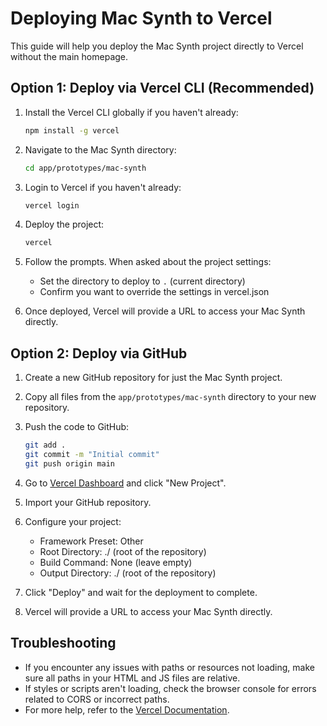 # Deploying Mac Synth to Vercel

This guide will help you deploy the Mac Synth project directly to Vercel without the main homepage.

## Option 1: Deploy via Vercel CLI (Recommended)

1. Install the Vercel CLI globally if you haven't already:
   ```bash
   npm install -g vercel
   ```

2. Navigate to the Mac Synth directory:
   ```bash
   cd app/prototypes/mac-synth
   ```

3. Login to Vercel if you haven't already:
   ```bash
   vercel login
   ```

4. Deploy the project:
   ```bash
   vercel
   ```

5. Follow the prompts. When asked about the project settings:
   - Set the directory to deploy to `.` (current directory)
   - Confirm you want to override the settings in vercel.json

6. Once deployed, Vercel will provide a URL to access your Mac Synth directly.

## Option 2: Deploy via GitHub

1. Create a new GitHub repository for just the Mac Synth project.

2. Copy all files from the `app/prototypes/mac-synth` directory to your new repository.

3. Push the code to GitHub:
   ```bash
   git add .
   git commit -m "Initial commit"
   git push origin main
   ```

4. Go to [Vercel Dashboard](https://vercel.com/dashboard) and click "New Project".

5. Import your GitHub repository.

6. Configure your project:
   - Framework Preset: Other
   - Root Directory: ./ (root of the repository)
   - Build Command: None (leave empty)
   - Output Directory: ./ (root of the repository)

7. Click "Deploy" and wait for the deployment to complete.

8. Vercel will provide a URL to access your Mac Synth directly.

## Troubleshooting

- If you encounter any issues with paths or resources not loading, make sure all paths in your HTML and JS files are relative.
- If styles or scripts aren't loading, check the browser console for errors related to CORS or incorrect paths.
- For more help, refer to the [Vercel Documentation](https://vercel.com/docs/static-deployments). 